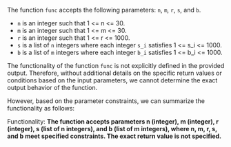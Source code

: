 The function `func` accepts the following parameters: `n`, `m`, `r`, `s`, and `b`. 

- `n` is an integer such that 1 <= n <= 30.
- `m` is an integer such that 1 <= m <= 30.
- `r` is an integer such that 1 <= r <= 1000.
- `s` is a list of `n` integers where each integer `s_i` satisfies 1 <= s_i <= 1000.
- `b` is a list of `m` integers where each integer `b_i` satisfies 1 <= b_i <= 1000.

The functionality of the function `func` is not explicitly defined in the provided output. Therefore, without additional details on the specific return values or conditions based on the input parameters, we cannot determine the exact output behavior of the function. 

However, based on the parameter constraints, we can summarize the functionality as follows:

Functionality: **The function accepts parameters n (integer), m (integer), r (integer), s (list of n integers), and b (list of m integers), where n, m, r, s, and b meet specified constraints. The exact return value is not specified.**